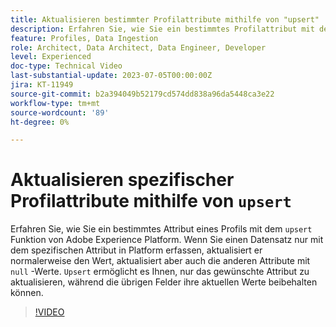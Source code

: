 ```yaml
---
title: Aktualisieren bestimmter Profilattribute mithilfe von "upsert"
description: Erfahren Sie, wie Sie ein bestimmtes Profilattribut mit der Funktion "Hochladen"von Adobe Experience Platform aktualisieren.
feature: Profiles, Data Ingestion
role: Architect, Data Architect, Data Engineer, Developer
level: Experienced
doc-type: Technical Video
last-substantial-update: 2023-07-05T00:00:00Z
jira: KT-11949
source-git-commit: b2a394049b52179cd574dd838a96da5448ca3e22
workflow-type: tm+mt
source-wordcount: '89'
ht-degree: 0%

---
```



# Aktualisieren spezifischer Profilattribute mithilfe von `upsert`

Erfahren Sie, wie Sie ein bestimmtes Attribut eines Profils mit dem `upsert` Funktion von Adobe Experience Platform. Wenn Sie einen Datensatz nur mit dem spezifischen Attribut in Platform erfassen, aktualisiert er normalerweise den Wert, aktualisiert aber auch die anderen Attribute mit `null` -Werte. `Upsert` ermöglicht es Ihnen, nur das gewünschte Attribut zu aktualisieren, während die übrigen Felder ihre aktuellen Werte beibehalten können.

>[!VIDEO](https://video.tv.adobe.com/v/3416133/?learn=on)

